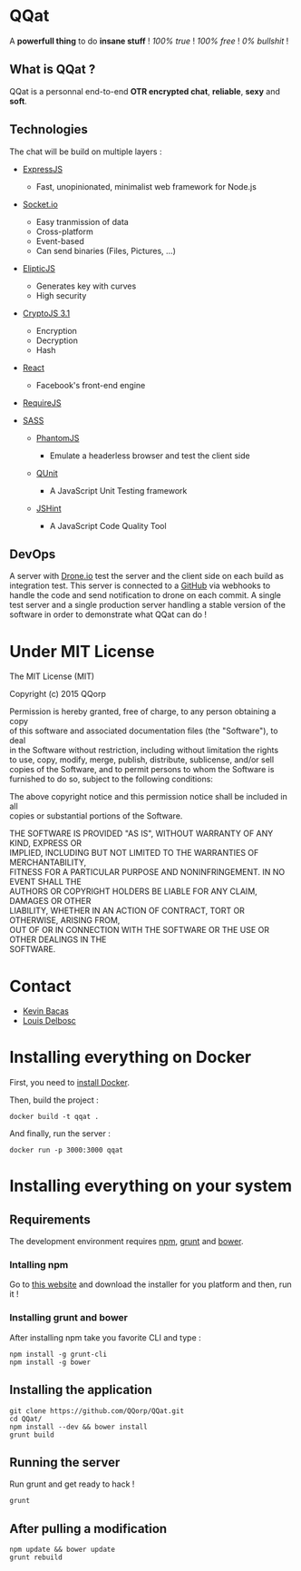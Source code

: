 # QQat
A **powerfull thing** to do **insane stuff** ! _100% true_ ! _100% free_ ! _0% bullshit_ !

## What is QQat ?
QQat is a personnal end-to-end **OTR encrypted chat**, **reliable**, **sexy** and **soft**.

## Technologies
The chat will be build on multiple layers :
- [ExpressJS](http://expressjs.com/)
  - Fast, unopinionated, minimalist web framework for Node.js

- [Socket.io](http://socket.io/)
  - Easy tranmission of data
  - Cross-platform
  - Event-based
  - Can send binaries (Files, Pictures, ...)

- [ElipticJS](https://github.com/indutny/elliptic)
  - Generates key with curves
  - High security

- [CryptoJS 3.1](https://code.google.com/p/crypto-js/)
  - Encryption
  - Decryption
  - Hash

- [React](https://facebook.github.io/react/)
  - Facebook's front-end engine

- [RequireJS](http://requirejs.org/)
- [SASS](http://sass-lang.com/)
  - [PhantomJS](http://phantomjs.org/screen-capture.html)
    - Emulate a headerless browser and test the client side

  - [QUnit](https://qunitjs.com/)
    - A JavaScript Unit Testing framework

  - [JSHint](http://jshint.com/)
    - A JavaScript Code Quality Tool

## DevOps
A server with [Drone.io](drone.io) test the server and the client side on each build as integration test. This server is connected to a [GitHub](https://github.com/) via webhooks to handle the code and send notification to drone on each commit. A single test server and a single production server handling a stable version of the software in order to demonstrate what QQat can do !

# Under MIT License
The MIT License (MIT)

Copyright (c) 2015 QQorp

Permission is hereby granted, free of charge, to any person obtaining a copy<br>of this software and associated documentation files (the "Software"), to deal<br>in the Software without restriction, including without limitation the rights<br>to use, copy, modify, merge, publish, distribute, sublicense, and/or sell<br>copies of the Software, and to permit persons to whom the Software is<br>furnished to do so, subject to the following conditions:

The above copyright notice and this permission notice shall be included in all<br>copies or substantial portions of the Software.

THE SOFTWARE IS PROVIDED "AS IS", WITHOUT WARRANTY OF ANY KIND, EXPRESS OR<br>IMPLIED, INCLUDING BUT NOT LIMITED TO THE WARRANTIES OF MERCHANTABILITY,<br>FITNESS FOR A PARTICULAR PURPOSE AND NONINFRINGEMENT. IN NO EVENT SHALL THE<br>AUTHORS OR COPYRIGHT HOLDERS BE LIABLE FOR ANY CLAIM, DAMAGES OR OTHER<br>LIABILITY, WHETHER IN AN ACTION OF CONTRACT, TORT OR OTHERWISE, ARISING FROM,<br>OUT OF OR IN CONNECTION WITH THE SOFTWARE OR THE USE OR OTHER DEALINGS IN THE<br>SOFTWARE.

# Contact
- [Kevin Bacas](https://github.com/KevinBacas)
- [Louis Delbosc](https://github.com/LouisDelbosc)

# Installing everything on Docker
First, you need to [install Docker](https://docs.docker.com/installation/).

Then, build the project :
```shell
docker build -t qqat .
```

And finally, run the server :
```shell
docker run -p 3000:3000 qqat
```


# Installing everything on your system
## Requirements
The development environment requires [npm](https://www.npmjs.com/), [grunt](http://gruntjs.com/) and [bower](http://bower.io/).

### Intalling npm
Go to [this website](https://nodejs.org/download/) and download the installer for you platform and then, run it !

### Installing grunt and bower
After installing npm take you favorite CLI and type :

```shell
npm install -g grunt-cli
npm install -g bower
```

## Installing the application

```shell
git clone https://github.com/QQorp/QQat.git
cd QQat/
npm install --dev && bower install
grunt build
```

## Running the server
Run grunt and get ready to hack !

```shell
grunt
```

## After pulling a modification

```shell
npm update && bower update
grunt rebuild
```
